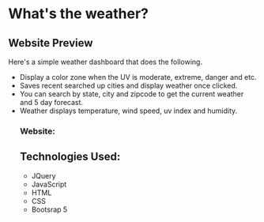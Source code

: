 <h1> What's the weather? </h2>
<h2> Website Preview </h2>
Here's a simple weather dashboard that does the following.
<ul>
  <li> Display a color zone when the UV is moderate, extreme, danger and etc. </li>
  <li> Saves recent searched up cities and display weather once clicked. </li>
  <li>  You can search by state, city and zipcode to get the current weather and 5 day forecast. </li>
  <li> Weather displays temperature, wind speed, uv index and humidity. </li>
<h3> Website: </h3>
<h2> Technologies Used: </h2>
<ul>
  <li> JQuery </li>
  <li> JavaScript </li>
  <li> HTML </li>
  <li> CSS </li>
  <li> Bootsrap 5 </li>
  


